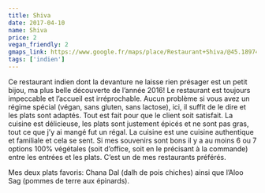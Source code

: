 ```yaml
---
title: Shiva
date: 2017-04-10
name: Shiva
price: 2
vegan_friendly: 2
gmaps_link: https://www.google.fr/maps/place/Restaurant+Shiva/@45.18974,5.71724,15z/data=!4m5!3m4!1s0x0:0x27cbf34e90009709!8m2!3d45.18974!4d5.71724
tags: ['indien']
---
```


Ce restaurant indien dont la devanture ne laisse rien présager est un petit bijou, ma plus belle découverte de l’année 2016!
Le restaurant est toujours impeccable et l’accueil est irréprochable. Aucun problème si vous avez un régime spécial (végan, sans gluten, sans lactose), ici, il suffit de le dire et les plats sont adaptés. Tout est fait pour que le client soit satisfait.
La cuisine est délicieuse, les plats sont justement épicés et ne sont pas gras, tout ce que j’y ai mangé fut un régal. La cuisine est une cuisine authentique et familiale et cela se sent.
Si mes souvenirs sont bons il y a au moins 6 ou 7 options 100% végétales (soit d’office, soit en le précisant à la commande) entre les entrées et les plats. C’est un de mes restaurants préférés. 


Mes deux plats favoris: Chana Dal (dalh de pois chiches) ainsi que l’Aloo Sag (pommes de terre aux épinards).